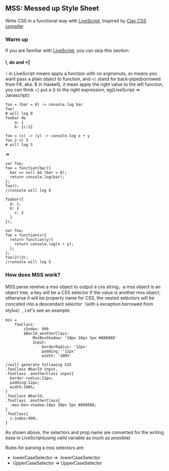 ## MSS: Messed up Style Sheet
Write CSS in a functional way with [LiveScript](http://livescript.net), Inspired by [Clay CSS compiler](http://fvisser.nl/clay/)

### Warm up
If you are familiar with [LiveScript](http://livescript.net), you can skip this section.

#### !, do and <|
`!` in LiveScript means apply a function with no argmenuts, `do` means you want pass a plain object to function, and `<|` stand for back-pipe(borrowed from F#, aka. $ in Haskell), it mean apply the right value to the left function, you can think `<|` put a () to the right expression, eg(LiveScript => Javascript):
```
foo = (bar = 8) -> console.log bar
foo! 
# will log 8
foobar do
    a: 1
    b: {c:2}

foo = (x) -> (y) -> console.log x + y
foo 2 <| 3
# will log 5
```
=>
```
var foo;
foo = function(bar){
  bar == null && (bar = 8);
  return console.log(bar);
};
foo();
//console will log 8

foobar({
  a: 1,
  b: {
    c: 2
  }
});

var foo;
foo = function(x){
  return function(y){
    return console.log(x + y);
  };
};
foo(2)(3);
//console will log 5
```
### How does MSS work?

MSS.parse reveive a mss object to output a css string，a mss object is an object tree, a key will be a CSS selector if the value is another mss object, otherwise it will be property name for CSS, the nested selectors will be concated into a descendant selector（with `&` exception borrowed from stylus）, Let's see an example:
```
mss =
    fooClass:
        zIndex: 999
        $BarId_anotherClass:
            MozBoxShadow: '10px 10px 5px #888888'
            Input:
                borderRadius: '12px'
                padding: '12px'
                width: '100%'   

//will generate following CSS
.fooClass #barId input,
.fooClass .anotherClass input{
  border-radius:12px;
  padding:12px;
  width:100%;
}
.fooClass #barId,
.fooClass .anotherClass{
  -moz-box-shadow:10px 10px 5px #888888;
}
.fooClass{
  z-index:999;
}
```
As shown above, the selectors and prop name are converted for the writing  ease in LiveScript(using valid variable as much as possible) 

Rules for parsing a mss selectors are:

+ lowerCaseSelector => .lowerCaseSelector
+ UpperCaseSelector => UpperCaseSelector
